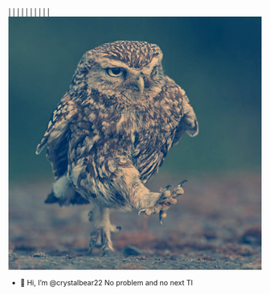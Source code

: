 |   |
|   |   |   |
|   |   |   |
![e31a71d51ef1265ac99e539cc55f728e.png](e31a71d51ef1265ac99e539cc55f728e.png)
- 👋 Hi, I’m @crystalbear22
No problem and no next TI
